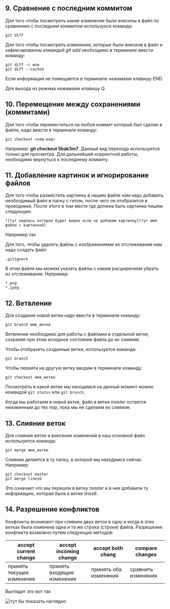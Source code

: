 ## 9. Сравнение с последним коммитом

Для того чтобы посмотреть какие изменения были внесены в файл по сравнению с последним коммитом используеся команда:
```
git diff
```
Для того чтобы посмотреть изменения, которые были внесенв в файл и зафиксированны командой *git add* необходимо в терминале ввести команду:
```
git diff -c или
git diff --cached
```
Если информация не помещается в терминале нажимаем клавишу END.

Для выхода из режима нажимаем клавишу Q.

## 10. Перемещение между сохранениями (коммитами)
Для того чтобы переместиться на любой коммит который был сделан в файле, надо ввести в терминале команду:
```
git checkout <хеш-код>
```
Например: **git checkout 5bak3m7**. Данный вид перехода используется только для просмотра. Для дальнейшей корректной работы, необходимо вернуться к последнему коммиту.


## 11. Добавление картинок и игнорирование файлов

Для того чтобы разместить картинку в нашем файле нам надо добавить необходимый файл в папку с гитом, после чего он отобразится в проводнике. После этого в том месте где должна быть картинка пишем следующее:
```
![тут надпись которая будет видна если не добавим картинку](тут имя файла с картинкой)
```
Например так


Для того, чтобы удалить файлы с изображениями из отслеживания нам надо создать файл
```
.gitignore
```
В этом файле мы можем указать файлы с каким расширением убрать из отслеживания. Например:
```
*.png
*.jpeg
```

## 12. Ветвление
Для создания новой ветки надо ввести в терминале команду:
```
git branch имя_ветки
```
Ветвление необходимо для работы с файлами в отдельной ветке, сохраняя при этом исходное состояние файла до их слияния.

Чтобы отобразить созданные ветки, используется команда:
```
git branch
```
Чтобы перейти на другую ветку вводим в терминале команду:
```
git checkout имя_ветки
```
Посмотреть в какой ветке мы находимся на данный момент можно командой `git status` или `git brunch`.

Когда мы работаем в новой ветке, файл в ветке *master* остается неизменным до тех пор, пока мы не сделаем их слияние.

## 13. Слияние веток
Для слияния веток и внесения изменений в наш основной файл используется команда:
```
git merge имя_ветки
```
Слияние делается в ту папку, в которой мы находимся сейчас. Например:
```
git checkout master
git merge lines6
```
Это означает что мы перешли в ветку *master* и в нее добавили ту информацию, которая была в ветке *lines6*.

## 14. Разрешение конфликтов

Конфликты возникают при слиянии двух веток в одну и когда в этих ветках была изменена одна и та же строка (строки) файла. Разрешение конфликта возможно путем следующих методов:


accept current change | accept incoming change | accept both chang | compare changes
--- | --- | --- | ---
принять текущее изменение | принять входящие изменения | принять оба изменения | сравнить изменения

Выглядит это вот так

![тут бы показать наглядно](conflict.png)
